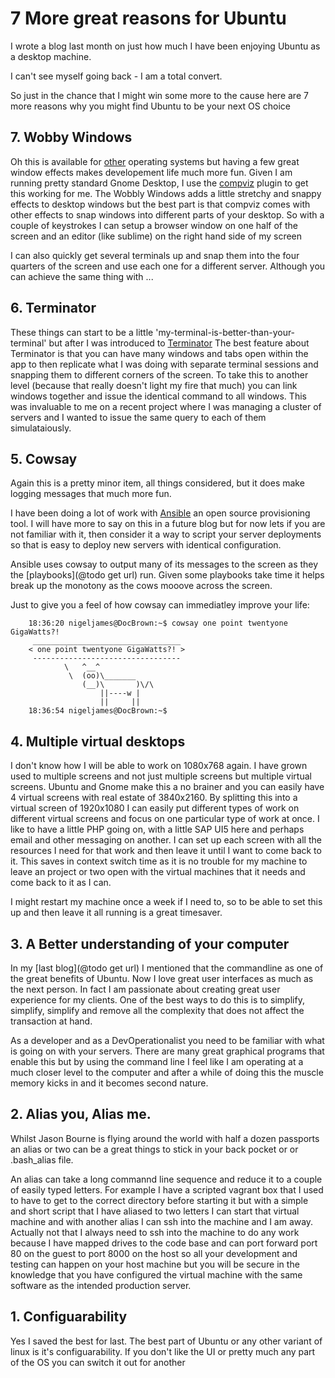 # 7 More great reasons for Ubuntu

I wrote a blog last month on just how much I have been enjoying Ubuntu as a desktop machine.

I can't see myself going back - I am a total convert. 

So just in the chance that I might win some more to the cause here are 7 more reasons why you might find Ubuntu to be your next OS choice

## 7. Wobby Windows 
Oh this is available for [other](https://www.google.com.au/search?q=wobbly+windows+mac) operating systems but having a few great window effects makes developement life much more fun.
Given I am running pretty standard Gnome Desktop, I use the [compviz](http://askubuntu.com/questions/449651/how-do-i-enable-wobbly-windows) plugin to get this working for me.
The Wobbly Windows adds a little stretchy and snappy effects to desktop windows but the best part is that compviz comes with other effects to snap windows into different parts of your desktop. So with a couple of keystrokes I can setup a browser window on one half of the screen and an editor (like sublime) on the right hand side of my screen

I can also quickly get several terminals up and snap them into the four quarters of the screen and use each one for a different server. Although you can achieve the same thing with ...

##  6. Terminator
These things can start to be a little 'my-terminal-is-better-than-your-terminal' but after I was introduced to [Terminator](http://gnometerminator.blogspot.com.au/p/introduction.html)
The best feature about Terminator is that you can have many windows and tabs open within the app to then replicate what I was doing with separate terminal sessions and snapping them to different corners of the screen.
To take this to another level (because that really doesn't light my fire that much) you can link windows together and issue the identical command to all windows. This was invaluable to me on a recent project where I was managing a cluster of servers and I wanted to issue the same query to each of them simulataiously.


## 5. Cowsay 
Again this is a pretty minor item, all things considered, but it does make logging messages that much more fun. 

I have been doing a lot of work with [Ansible](http://ansible.com/) an open source provisioning tool. I will have more to say on this in a future blog but for now lets if you are not familiar with it, then consider it a way to script your server deployments so that is easy to deploy new servers with identical configuration.

Ansible uses cowsay to output many of its messages to the screen as they the [playbooks](@todo get url) run. Given some playbooks take time it helps break up the monotony as the cows mooove across the screen.

Just to give you a feel of how cowsay can immediatley improve your life:

```
	18:36:20 nigeljames@DocBrown:~$ cowsay one point twentyone GigaWatts?!
	 _________________________________
	< one point twentyone GigaWatts?! >
	 ---------------------------------
	        \   ^__^
	         \  (oo)\_______
	            (__)\       )\/\
	                ||----w |	
	                ||     ||
	18:36:54 nigeljames@DocBrown:~$ 

```


## 4. Multiple virtual desktops 
I don't know how I will be able to work on 1080x768 again. I have grown used to multiple screens and not just multiple screens but multiple virtual screens. Ubuntu and Gnome make this a no brainer and you can easily have 4 virtual screens with real estate of 3840x2160. By splitting this into a virtual screen of 1920x1080 I can easily put different types of work on different virtual screens and focus on one particular type of work at once. I like to have a little PHP going on, with a little SAP UI5 here and perhaps email and other messaging on another. 
I can set up each screen with all the resources I need for that work and then leave it until I want to come back to it. This saves in context switch time as it is no trouble for my machine to leave an project or two open with the virtual machines that it needs and come back to it as I can.

I might restart my machine once a week if I need to, so to be able to set this up and then leave it all running is a great timesaver.

## 3. A Better understanding of your computer
In my [last blog](@todo get url) I mentioned that the commandline as one of the great benefits of Ubuntu. Now I love great user interfaces as much as the next person. In fact I am passionate about creating great user experience for my clients. One of the best ways to do this is to simplify, simplify, simplify and remove all the complexity that does not affect the transaction at hand.

As a developer and as a DevOperationalist you need to be familiar with what is going on with your servers. There are many great graphical programs that enable this but by using the command line I feel like I am operating at a much closer level to the computer and after a while of doing this the muscle memory kicks in and it becomes second nature.


## 2. Alias you, Alias me.
Whilst Jason Bourne is flying around the world with half a dozen passports an alias or two can be a great things to stick in your back pocket or or .bash_alias file.

An alias can take a long commannd line sequence and reduce it to a couple of easily typed letters. For example I have a scripted vagrant box that I used to have to get to the correct directory before starting it but with a simple and short script that I have aliased to two letters I can start that virtual machine and with another alias I can ssh into the machine and I am away. Actually not that I always need to ssh into the machine to do any work because I have mapped drives to the code base and can port forward port 80 on the guest to port 8000 on the host so all your development and testing can happen on your host machine but you will be secure in the knowledge that you have configured the virtual machine with the same software as the intended production server.


## 1. Configuarability
Yes I saved the best for last. The best part of Ubuntu or any other variant of linux is it's configuarability. If you don't like the UI or pretty much any part of the OS you can switch it out for another 